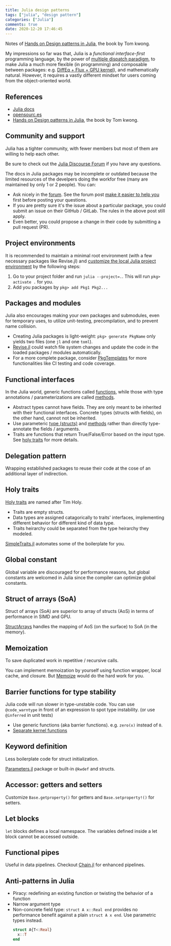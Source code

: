 ```yaml
---
title: Julia design patterns
tags: ["julia", "design pattern"]
categories: ["Julia"]
comments: true
date: 2020-12-20 17:46:45
---
```


Notes of [Hands on Design patterns in Julia](https://www.packtpub.com/product/hands-on-design-patterns-and-best-practices-with-julia/9781838648817), the book by Tom kwong.

<!--more-->

My impressions so far was that, Julia is a _functional interface-first_ programming language, by the power of [multiple dispatch paradigm](https://opensourc.es/blog/basics-multiple-dispatch/), to make Julia a much more flexible (in programming) and composable between packages: e.g. [DiffEq + Flux + GPU kernel](https://github.com/SciML/DiffEqFlux.jl)), and mathematically natural. However, it requires a vastly different mindset for users coming from the object-oriented world.

## References

- [Julia docs](https://docs.julialang.org/en/v1/)
- [opensourc.es](https://opensourc.es/)
- [Hands on Design patterns in Julia](https://www.packtpub.com/product/hands-on-design-patterns-and-best-practices-with-julia/9781838648817), the book by Tom kwong.

## Community and support

Julia has a tighter community, with fewer members but most of them are willing to help each other.

Be sure to check out the [Julia Discourse Forum][forum] if you have any questions.

The docs in Julia packages may be incomplete or outdated because the limited resources of the develpers doing the workfor free (many are maintained by only 1 or 2 people). You can:
- Ask nicely in the [forum][]. See the forum post [make it easier to help you](https://discourse.julialang.org/t/psa-make-it-easier-to-help-you/14757) first before posting your questions.
- If you are pretty sure it's the issue about a particular package, you could submit an issue on their GitHub / GitLab. The rules in the above post still apply.
- Even better, you could propose a change in their code by submitting a pull request (PR).

[forum]: https://discourse.julialang.org/


## Project environments

It is recommended to maintain a minimal root environment (with a few necessary packages like Revise.jl) and [customize the local Julia project environment](https://opensourc.es/blog/all-about-pkg/#environments) by the following steps:

1. Go to your project folder and run `julia --project=.`. This will run `pkg> activate .` for you.
2. Add you packages by `pkg> add Pkg1 Pkg2...`

## Packages and modules

Julia also encourages making your own packages and submodules, even for temporary uses, to utilize unit-testing, precompilation, and to prevent name collision.

- Creating Julia packages is light-weight: `pkg> generate PkgName` only yields two files (one `jl` and one `toml`).
- [Revise.jl](https://github.com/timholy/Revise.jl) could watch file system changes and update the code in the loaded packages / modules automatically.
- For a more complete package, consider [PkgTemplates](https://github.com/invenia/PkgTemplates.jl) for more functionalities like CI testing and code coverage.

## Functional interfaces

In the Julia world, generic functions called [functions](https://docs.julialang.org/en/v1/manual/functions/), while those with type annotations / parameterizations are called [methods](https://docs.julialang.org/en/v1/manual/methods/).

- Abstract types cannot have fields. They are only meant to be inherited with their functional interfaces. Concrete types (structs with fields), on the other hand, cannot not be inherited.
- Use parameteric [type (structs)](https://docs.julialang.org/en/v1/manual/types/#Parametric-Types) and [methods](https://docs.julialang.org/en/v1/manual/methods/#Parametric-Methods) rather than directly type-annotate the fields / arguments.
- Traits are functions that return True/False/Error based on the input type. See [holy traits](https://www.juliabloggers.com/the-emergent-features-of-julialang-part-ii-traits/) for more details.

## Delegation pattern

Wrapping established packages to reuse their code at the cose of an additional layer of indirection.

## Holy traits

[Holy traits](https://www.juliabloggers.com/the-emergent-features-of-julialang-part-ii-traits/) are named after Tim Holy.

- Traits are empty structs.
- Data types are assigned catagorically to traits' interfaces, implementing different behavior for different kind of data type.
- Traits heirarchy could be separated from the type heirarchy they modeled.

[SimpleTraits.jl](https://github.com/mauro3/SimpleTraits.jl) automates some of the boilerplate for you.

## Global constant

Global variable are discouraged for performance reasons, but global constants are welcomed in Julia since the compiler can optimize global constants.

## Struct of arrays (SoA)

Struct of arrays (SoA) are superior to array of structs (AoS) in terms of performance in SIMD and GPU.

[StructArrays](https://github.com/JuliaArrays/StructArrays.jl) handles the mapping of AoS (on the surface) to SoA (in the memory).

## Memoization

To save duplicated work in repetitive / recursive calls.

You can implement memoization by yourself using function wrapper, local cache, and closure. But [Memoize](https://github.com/JuliaCollections/Memoize.jl) would do the hard work for you.

## Barrier functions for type stability

Julia code will run slower in type-unstable code. You can use `@code_warntype` in front of an expression to spot type instability. (or use `@inferred` in unit tests)

- Use generic functions (aka barrier functions). e.g. `zero(x)` instead of `0`.
- [Separate kernel functions](https://docs.julialang.org/en/v1/manual/performance-tips/#kernel-functions)

## Keyword definition

Less boilerplate code for struct initialization.

[Parameters.jl](https://github.com/mauro3/Parameters.jl) package or built-in `@kwdef` and structs.

## Accessor: getters and setters

Customize `Base.getproperty()` for getters and `Base.setproperty!()` for setters.

## Let blocks

`let` blocks defines a local namespace. The variables defined inside a let block cannot be accessed outside.

## Functional pipes

Useful in data pipelines. Checkout [Chain.jl](https://github.com/jkrumbiegel/Chain.jl) for enhanced pipelines.

## Anti-patterns in Julia

- Piracy: redefining an existing function or twisting the behavior of a function
- Narrow argument type
- Non-concrete field type: `struct A x::Real end` provides no performance benefit against a plain `struct A x end`. Use parametric types instead.
  ```julia
  struct A{T<:Real}
    x::T
  end
  ```
